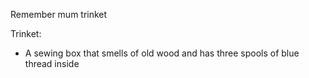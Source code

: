 Remember mum trinket 

Trinket:
- A sewing box that smells of old wood and has three spools of blue thread inside


